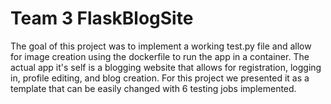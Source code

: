 # Team 3 FlaskBlogSite
The goal of this project was to implement a working test.py file and allow for image creation using the dockerfile to run the app in a container.
The actual app it's self is a blogging website that allows for registration, logging in, profile editing, and blog creation. For this project
we presented it as a template that can be easily changed with 6 testing jobs implemented.
